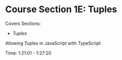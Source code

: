 # Course Section 1E: Tuples

Covers Sections:

- Tuples

Allowing Tuples in JavaScript with TypeScript

Time: 1:21:01 - 1:27:20

